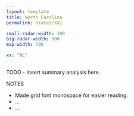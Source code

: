 ```yaml
---
layout: template
title: North Carolina
permalink: states/XX/

small-radar-width: 300
big-radar-width: 500
map-width: 700

xx: "NC"
---
```


TODO - Insert summary analysis here.

NOTES

- Made grid font monospace for easier reading.
- ...
- ...
